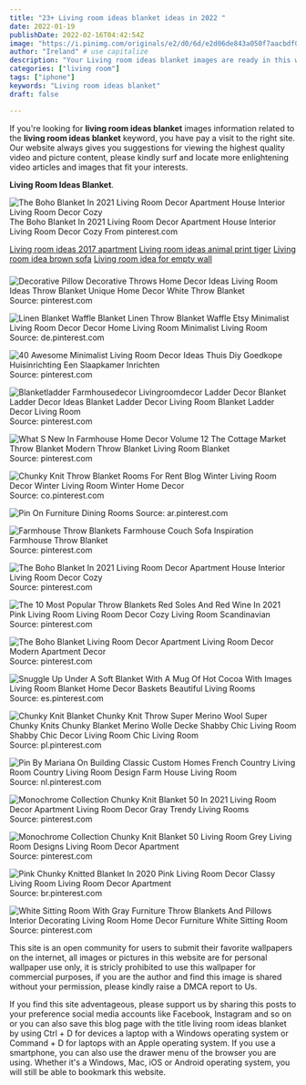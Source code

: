 ```yaml
---
title: "23+ Living room ideas blanket ideas in 2022 "
date: 2022-01-19
publishDate: 2022-02-16T04:42:54Z
image: "https://i.pinimg.com/originals/e2/d0/6d/e2d06de843a050f7aacbdf0752d6000b.jpg"
author: "Ireland" # use capitalize
description: "Your Living room ideas blanket images are ready in this website. Living room ideas blanket are a topic that is being searched for and liked by netizens now. You can Download the Living room ideas blanket files here. Download all free vectors."
categories: ["living room"]
tags: ["iphone"]
keywords: "Living room ideas blanket"
draft: false

---
```


If you're looking for **living room ideas blanket** images information related to the **living room ideas blanket** keyword, you have pay a visit to the right  site.  Our website always  gives you  suggestions  for viewing  the highest  quality video and picture  content, please kindly surf and locate more enlightening video articles and images  that fit your interests.

**Living Room Ideas Blanket**. 

![The Boho Blanket In 2021 Living Room Decor Apartment House Interior Living Room Decor Cozy](https://i.pinimg.com/originals/02/94/36/0294363869d7c9c03a135f25cf210c18.jpg "The Boho Blanket In 2021 Living Room Decor Apartment House Interior Living Room Decor Cozy")
The Boho Blanket In 2021 Living Room Decor Apartment House Interior Living Room Decor Cozy From pinterest.com

[Living room ideas 2017 apartment](/living-room-ideas-2017-apartment/)
[Living room ideas animal print tiger](/living-room-ideas-animal-print-tiger/)
[Living room idea brown sofa](/living-room-idea-brown-sofa/)
[Living room idea for empty wall](/living-room-idea-for-empty-wall/)



### 

 


![Decorative Pillow Decorative Throws Home Decor Ideas Living Room Ideas Throw Blanket Unique Home Decor White Throw Blanket](https://i.pinimg.com/originals/66/33/38/663338295b90000af1ea99b8f9d03a8c.jpg "Decorative Pillow Decorative Throws Home Decor Ideas Living Room Ideas Throw Blanket Unique Home Decor White Throw Blanket")
Source: pinterest.com

 

![Linen Blanket Waffle Blanket Linen Throw Blanket Waffle Etsy Minimalist Living Room Decor Decor Home Living Room Minimalist Living Room](https://i.pinimg.com/originals/db/d7/de/dbd7de7cec5e2eb1f934ae51a3c28578.jpg "Linen Blanket Waffle Blanket Linen Throw Blanket Waffle Etsy Minimalist Living Room Decor Decor Home Living Room Minimalist Living Room")
Source: de.pinterest.com

 

![40 Awesome Minimalist Living Room Decor Ideas Thuis Diy Goedkope Huisinrichting Een Slaapkamer Inrichten](https://i.pinimg.com/736x/ad/27/15/ad2715ccf484acfe9520ca76f94d3510.jpg "40 Awesome Minimalist Living Room Decor Ideas Thuis Diy Goedkope Huisinrichting Een Slaapkamer Inrichten")
Source: pinterest.com

 

![Blanketladder Farmhousedecor Livingroomdecor Ladder Decor Blanket Ladder Decor Ideas Blanket Ladder Decor Living Room Blanket Ladder Decor Living Room](https://i.pinimg.com/736x/f8/de/44/f8de44ec51c86c8df6bf70c447630faf.jpg "Blanketladder Farmhousedecor Livingroomdecor Ladder Decor Blanket Ladder Decor Ideas Blanket Ladder Decor Living Room Blanket Ladder Decor Living Room")
Source: pinterest.com

 

![What S New In Farmhouse Home Decor Volume 12 The Cottage Market Throw Blanket Modern Throw Blanket Living Room Blanket](https://i.pinimg.com/736x/6a/11/c3/6a11c3a93cf32a30318b58589ede78c0.jpg "What S New In Farmhouse Home Decor Volume 12 The Cottage Market Throw Blanket Modern Throw Blanket Living Room Blanket")
Source: pinterest.com

 

![Chunky Knit Throw Blanket Rooms For Rent Blog Winter Living Room Decor Winter Living Room Winter Home Decor](https://i.pinimg.com/originals/82/50/fb/8250fb3a5ff814d2c1387770a1e70f49.jpg "Chunky Knit Throw Blanket Rooms For Rent Blog Winter Living Room Decor Winter Living Room Winter Home Decor")
Source: co.pinterest.com

 

![Pin On Furniture Dining Rooms](https://i.pinimg.com/originals/4f/39/60/4f3960d32a79aaf605ad8ce6d5d0ee71.png "Pin On Furniture Dining Rooms")
Source: ar.pinterest.com

 

![Farmhouse Throw Blankets Farmhouse Couch Sofa Inspiration Farmhouse Throw Blanket](https://i.pinimg.com/564x/15/b5/b8/15b5b845e337bd69d1f3fb4a49e4a394.jpg "Farmhouse Throw Blankets Farmhouse Couch Sofa Inspiration Farmhouse Throw Blanket")
Source: pinterest.com

 

![The Boho Blanket In 2021 Living Room Decor Apartment House Interior Living Room Decor Cozy](https://i.pinimg.com/originals/02/94/36/0294363869d7c9c03a135f25cf210c18.jpg "The Boho Blanket In 2021 Living Room Decor Apartment House Interior Living Room Decor Cozy")
Source: pinterest.com

 

![The 10 Most Popular Throw Blankets Red Soles And Red Wine In 2021 Pink Living Room Living Room Decor Cozy Living Room Scandinavian](https://i.pinimg.com/564x/d3/ce/5e/d3ce5e68c657b0510ed59f3e511177e4.jpg "The 10 Most Popular Throw Blankets Red Soles And Red Wine In 2021 Pink Living Room Living Room Decor Cozy Living Room Scandinavian")
Source: pinterest.com

 

![The Boho Blanket Living Room Decor Apartment Living Room Decor Modern Apartment Decor](https://i.pinimg.com/originals/34/2c/83/342c83f997fbd7cf39ff07f7e7d1113b.jpg "The Boho Blanket Living Room Decor Apartment Living Room Decor Modern Apartment Decor")
Source: pinterest.com

 

![Snuggle Up Under A Soft Blanket With A Mug Of Hot Cocoa With Images Living Room Blanket Home Decor Baskets Beautiful Living Rooms](https://i.pinimg.com/originals/f3/2e/47/f32e47023e8580e7642334bc0ef26c1b.jpg "Snuggle Up Under A Soft Blanket With A Mug Of Hot Cocoa With Images Living Room Blanket Home Decor Baskets Beautiful Living Rooms")
Source: es.pinterest.com

 

![Chunky Knit Blanket Chunky Knit Throw Super Merino Wool Super Chunky Knits Chunky Blanket Merino Wolle Decke Shabby Chic Living Room Shabby Chic Decor Living Room Chic Living Room](https://i.pinimg.com/originals/a5/9a/f7/a59af70e9af2bbdeca31b80fde9e6874.jpg "Chunky Knit Blanket Chunky Knit Throw Super Merino Wool Super Chunky Knits Chunky Blanket Merino Wolle Decke Shabby Chic Living Room Shabby Chic Decor Living Room Chic Living Room")
Source: pl.pinterest.com

 

![Pin By Mariana On Building Classic Custom Homes French Country Living Room Country Living Room Design Farm House Living Room](https://i.pinimg.com/736x/dc/41/5b/dc415b64f62a4ff933a2a291d1f800ef.jpg "Pin By Mariana On Building Classic Custom Homes French Country Living Room Country Living Room Design Farm House Living Room")
Source: nl.pinterest.com

 

![Monochrome Collection Chunky Knit Blanket 50 In 2021 Living Room Decor Apartment Living Room Decor Gray Trendy Living Rooms](https://i.pinimg.com/originals/b0/12/83/b012837785e80ba15b0c200bbbc8c536.png "Monochrome Collection Chunky Knit Blanket 50 In 2021 Living Room Decor Apartment Living Room Decor Gray Trendy Living Rooms")
Source: pinterest.com

 

![Monochrome Collection Chunky Knit Blanket 50 Living Room Grey Living Room Designs Living Room Decor Apartment](https://i.pinimg.com/originals/a3/56/b0/a356b0c4ddb7248a9058120af1229b4a.png "Monochrome Collection Chunky Knit Blanket 50 Living Room Grey Living Room Designs Living Room Decor Apartment")
Source: pinterest.com

 

![Pink Chunky Knitted Blanket In 2020 Pink Living Room Decor Classy Living Room Living Room Decor Apartment](https://i.pinimg.com/originals/c5/03/59/c503599512ad32b30b30638268e3a482.png "Pink Chunky Knitted Blanket In 2020 Pink Living Room Decor Classy Living Room Living Room Decor Apartment")
Source: br.pinterest.com

 

![White Sitting Room With Gray Furniture Throw Blankets And Pillows Interior Decorating Living Room Home Decor Furniture White Sitting Room](https://i.pinimg.com/originals/e2/d0/6d/e2d06de843a050f7aacbdf0752d6000b.jpg "White Sitting Room With Gray Furniture Throw Blankets And Pillows Interior Decorating Living Room Home Decor Furniture White Sitting Room")
Source: pinterest.com

 

This site is an open community for users to submit their favorite wallpapers on the internet, all images or pictures in this website are for personal wallpaper use only, it is stricly prohibited to use this wallpaper for commercial purposes, if you are the author and find this image is shared without your permission, please kindly raise a DMCA report to Us.

If you find this site adventageous, please support us by sharing this posts to your preference social media accounts like Facebook, Instagram and so on or you can also save this blog page with the title living room ideas blanket by using Ctrl + D for devices a laptop with a Windows operating system or Command + D for laptops with an Apple operating system. If you use a smartphone, you can also use the drawer menu of the browser you are using. Whether it's a Windows, Mac, iOS or Android operating system, you will still be able to bookmark this website.
